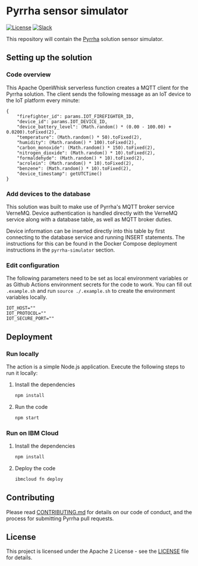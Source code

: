 # Pyrrha sensor simulator

[![License](https://img.shields.io/badge/License-Apache2-blue.svg)](https://www.apache.org/licenses/LICENSE-2.0) [![Slack](https://img.shields.io/static/v1?label=Slack&message=%23prometeo-pyrrha&color=blue)](https://callforcode.org/slack)

This repository will contain the [Pyrrha](https://github.com/Pyrrha-Platform/Pyrrha) solution sensor simulator.

## Setting up the solution

### Code overview

This Apache OpenWhisk serverless function creates a MQTT client for the Pyrrha solution. The client sends the following message as an IoT device to the IoT platform every minute:

```
{
    "firefighter_id": params.IOT_FIREFIGHTER_ID,
    "device_id": params.IOT_DEVICE_ID,
    "device_battery_level": (Math.random() * (0.00 - 100.00) + 0.0200).toFixed(2),
    "temperature": (Math.random() * 50).toFixed(2),
    "humidity": (Math.random() * 100).toFixed(2),
    "carbon_monoxide": (Math.random() * 150).toFixed(2),
    "nitrogen_dioxide": (Math.random() * 10).toFixed(2),
    "formaldehyde": (Math.random() * 10).toFixed(2),
    "acrolein": (Math.random() * 10).toFixed(2),
    "benzene": (Math.random() * 10).toFixed(2),
    "device_timestamp": getUTCTime()
}
```

### Add devices to the database

This solution was built to make use of Pyrrha's MQTT broker service VerneMQ. Device authentication is handled directly with the VerneMQ service along with a database table, as well as MQTT broker duties.

Device information can be inserted directly into this table by first connecting to the database service and running INSERT statements. The instructions for this can be found in the Docker Compose deployment instructions in the `pyrrha-simulator` section.

### Edit configuration

The following parameters need to be set as local environment variables or as Github Actions environment secrets for the code to work. You can fill out `.example.sh` and run `source ./.example.sh` to create the environment variables locally.

```
IOT_HOST=""
IOT_PROTOCOL=""
IOT_SECURE_PORT=""
```

## Deployment

### Run locally

The action is a simple Node.js application. Execute the following steps to run it locally:

1. Install the dependencies

   ```bash
   npm install
   ```

2. Run the code

   ```bash
   npm start
   ```

### Run on IBM Cloud

1. Install the dependencies

   ```bash
   npm install
   ```

2. Deploy the code

   ```bash
   ibmcloud fn deploy
   ```

## Contributing

Please read [CONTRIBUTING.md](CONTRIBUTING.md) for details on our code of conduct, and the process for submitting Pyrrha pull requests.

## License

This project is licensed under the Apache 2 License - see the [LICENSE](LICENSE) file for details.
